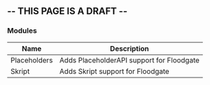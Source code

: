 ## -- THIS PAGE IS A DRAFT --

### Modules
| Name | Description |
| --- | --- |
| Placeholders | Adds PlaceholderAPI support for Floodgate |
| Skript | Adds Skript support for Floodgate |